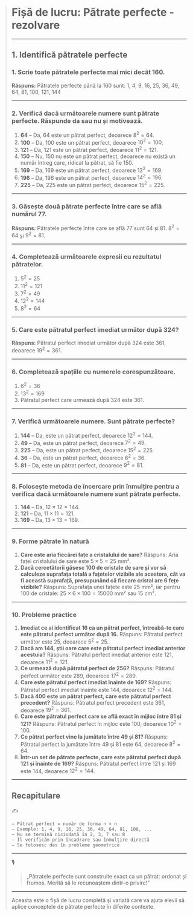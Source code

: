 > # **Fișă de lucru: Pătrate perfecte** - rezolvare
>
> ------
>
> ## **1. Identifică pătratele perfecte**
>
> ### **1. Scrie toate pătratele perfecte mai mici decât 160.**
>
> **Răspuns:**
>  Pătratele perfecte până la 160 sunt:
>  1, 4, 9, 16, 25, 36, 49, 64, 81, 100, 121, 144
>
> ------
>
> ### **2. Verifică dacă următoarele numere sunt pătrate perfecte. Răspunde da sau nu și motivează.**
>
> 1. **64** – Da, 64 este un pătrat perfect, deoarece $8^2 = 64$.
> 2. **100** – Da, 100 este un pătrat perfect, deoarece $10^2 = 100$.
> 3. **121** – Da, 121 este un pătrat perfect, deoarece $11^2 = 121$.
> 4. **150** – Nu, 150 nu este un pătrat perfect, deoarece nu există un număr întreg care, ridicat la pătrat, să fie 150.
> 5. **169** – Da, 169 este un pătrat perfect, deoarece $13^2 = 169$.
> 6. **196** – Da, 196 este un pătrat perfect, deoarece $14^2 = 196$.
> 7. **225** – Da, 225 este un pătrat perfect, deoarece $15^2 = 225$.
>
> ------
>
> ### **3. Găsește două pătrate perfecte între care se află numărul 77.**
>
> **Răspuns:**
>  Pătratele perfecte între care se află 77 sunt 64 și 81.
>  $8^2 = 64$ și $9^2 = 81$.
>
> ------
>
> ### **4. Completează următoarele expresii cu rezultatul pătratelor.**
>
> 1. $5^2 = 25$
> 2. $11^2 = 121$
> 3. $7^2 = 49$
> 4. $12^2 = 144$
> 5. $8^2 = 64$
>
> ------
>
> ### **5. Care este pătratul perfect imediat următor după 324?**
>
> **Răspuns:**
>  Pătratul perfect imediat următor după 324 este 361, deoarece $19^2 = 361$.
>
> ------
>
> ### **6. Completează spațiile cu numerele corespunzătoare.**
>
> 1. $6^2 = 36$
> 2. $13^2 = 169$
> 3. Pătratul perfect care urmează după 324 este 361.
>
> ------
>
> ### **7. Verifică următoarele numere. Sunt pătrate perfecte?**
>
> 1. **144** – Da, este un pătrat perfect, deoarece $12^2 = 144$.
> 2. **49** – Da, este un pătrat perfect, deoarece $7^2 = 49$.
> 3. **225** – Da, este un pătrat perfect, deoarece $15^2 = 225$.
> 4. **36** – Da, este un pătrat perfect, deoarece $6^2 = 36$.
> 5. **81** – Da, este un pătrat perfect, deoarece $9^2 = 81$.
>
> ------
>
> ### **8. Folosește metoda de încercare prin înmulțire pentru a verifica dacă următoarele numere sunt pătrate perfecte.**
>
> 1. **144** – Da, $12 \times 12 = 144$.
> 2. **121** – Da, $11 \times 11 = 121$.
> 3. **169** – Da, $13 \times 13 = 169$.
>
> ------
>
> ### **9. Forme pătrate în natură**
>
> 1. **Care este aria fiecărei fațe a cristalului de sare?**
>     Răspuns: Aria faței cristalului de sare este $5 \times 5 = 25$ mm².
> 2. **Dacă cercetătorii găsesc 100 de cristale de sare și vor să calculeze suprafața totală a fațetelor vizibile ale acestora, cât va fi această suprafață, presupunând că fiecare cristal are 6 fețe vizibile?**
>     Răspuns: Suprafața unei fațete este 25 mm², iar pentru 100 de cristale:
>     $25 \times 6 \times 100 = 15000$ mm² sau 15 cm².
>
> ------
>
> ### **10. Probleme practice**
>
> 1. **Imediat ce ai identificat 16 ca un pătrat perfect, întreabă-te care este pătratul perfect următor după 16.**
>     Răspuns: Pătratul perfect următor este 25, deoarece $5^2 = 25$.
> 2. **Dacă am 144, știi oare care este pătratul perfect imediat anterior acestuia?**
>     Răspuns: Pătratul perfect imediat anterior este 121, deoarece $11^2 = 121$.
> 3. **Ce urmează după pătratul perfect de 256?**
>     Răspuns: Pătratul perfect următor este 289, deoarece $17^2 = 289$.
> 4. **Care este pătratul perfect imediat înainte de 169?**
>     Răspuns: Pătratul perfect imediat înainte este 144, deoarece $12^2 = 144$.
> 5. **Dacă 400 este un pătrat perfect, care este pătratul perfect precedent?**
>     Răspuns: Pătratul perfect precedent este 361, deoarece $19^2 = 361$.
> 6. **Care este pătratul perfect care se află exact în mijloc între 81 și 121?**
>     Răspuns: Pătratul perfect în mijloc este 100, deoarece $10^2 = 100$.
> 7. **Ce pătrat perfect vine la jumătate între 49 și 81?**
>     Răspuns: Pătratul perfect la jumătate între 49 și 81 este 64, deoarece $8^2 = 64$.
> 8. **Într-un set de pătrate perfecte, care este pătratul perfect după 121 și înainte de 169?**
>     Răspuns: Pătratul perfect între 121 și 169 este 144, deoarece $12^2 = 144$.
>
> ------
>
> ## **Recapitulare**
>
> ✍️
>
> ```
> – Pătrat perfect = număr de forma n × n  
> – Exemple: 1, 4, 9, 16, 25, 36, 49, 64, 81, 100, ...  
> – Nu se termină niciodată în 2, 3, 7 sau 8  
> – Îl verificăm prin încadrare sau înmulțire directă  
> – Se folosesc des în probleme geometrice
> ```
>
> ------
>
> 🎙️
>
> > „Pătratele perfecte sunt construite exact ca un pătrat: ordonat și frumos. Merită să le recunoaștem dintr-o privire!”
>
> ------
>
> Aceasta este o fișă de lucru completă și variată care va ajuta elevii să aplice conceptele de pătrate perfecte în diferite contexte.
